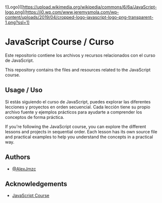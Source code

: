 
![Logo]([https://upload.wikimedia.org/wikipedia/commons/6/6a/JavaScript-logo.png](https://i0.wp.com/www.jeremysmola.com/wp-content/uploads/2019/04/cropped-logo-javascript-logo-png-transparent-1.png?ssl=1)


# JavaScript Course / Curso

Este repositorio contiene los archivos y recursos relacionados con el curso de JavaScript.

This repository contains the files and resources related to the JavaScript course.

## Usage / Uso

Si estás siguiendo el curso de JavaScript, puedes explorar las diferentes lecciones y proyectos en orden secuencial. Cada lección tiene su propio archivo fuente y ejemplos prácticos para ayudarte a comprender los conceptos de forma práctica.

If you're following the JavaScript course, you can explore the different lessons and projects in sequential order. Each lesson has its own source file and practical examples to help you understand the concepts in a practical way.

## Authors

- [@AlexJmzc](https://www.github.com/AlexJmzc)


## Acknowledgements

 - [JavaScript Course](https://www.udemy.com/course/universidad-javascript-angular-react-vue-typescript-html-css-bootstrap/)


